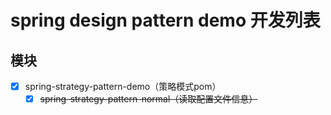 # spring design pattern demo 开发列表

## 模块
- [x] spring-strategy-pattern-demo（策略模式pom）
    - [x] ~~spring-strategy-pattern-normal（读取配置文件信息）~~
